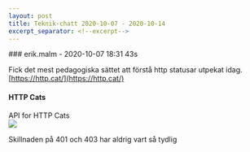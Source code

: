 ```yaml
---
layout: post
title: Teknik-chatt 2020-10-07 - 2020-10-14
excerpt_separator: <!--excerpt-->
---
```

<section class="message" markdown="1">
### erik.malm - 2020-10-07 18:31 43s

Fick det mest pedagogiska sättet att förstå http statusar utpekat idag.
[https://http.cat/](https://http.cat/)

<div class="attachment"><h4>HTTP Cats</h4><div class="text">API for HTTP Cats</div>
<a href="https://http.cat/"><img src="https://http.cat/100.jpg" fallback="HTTP Cats"/></a></div>
    
Skillnaden på 401 och 403 har aldrig vart så tydlig

<!--excerpt-->
</section>